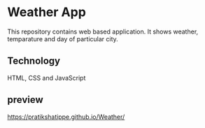 # Weather App
This repository contains web based application. It shows weather, temparature and day of particular city.
## Technology
HTML, CSS and JavaScript
## preview
 https://pratikshatippe.github.io/Weather/

